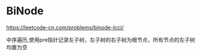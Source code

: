 # BiNode

https://leetcode-cn.com/problems/binode-lcci/


中序遍历,使用pre指针记录左子树，左子树的右子树为根节点，所有节点的左子树均置为空